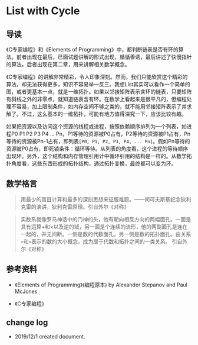 # List with Cycle

## 导读

《C专家编程》和《Elements of Programming》中，都判断链表是否有环的算法。前者出现在最后，已面试题讲解的形式出现，循循善诱，最后讲述了快慢指针的算法。后者出现在第二章，用来讲解相关数学概念。

《C专家编程》的讲解非常精彩，令人印象深刻。然而，我们只能欣赏这个精彩的算法，却无法获得更多，知识不容易举一反三。我想List其实可以看作一个简单的图，或者更基本一点，就是一维拓扑。如果以邻接矩阵表示含环的链表，只要矩阵有斜线之外的非零点，就知道链表含有环。在数学上看起来是很平凡的，但编程处理不容易，加上限制条件，如内存空间不够之类的，就不能用邻接矩阵表示了并求解了。不过，这么基本的一维拓扑，可能有地方值得深究一下，应该比较有趣。

如果把资源以及访问这个资源的线程或进程，按照依赖顺序排列为一个列表，如进程P0 P1 P2 P3 P4 ... Pn，P1等待的资源被P0占有，P2等待的资源被P1占有，Pn等待的资源被Pn-1占有，即列表`[P0, P1, P2, P3, P4, ... Pn]`。假如Pn等待的资源被P0占有，即死锁条件：循环等待。从列表的角度看，这个进程的等待顺序出现环。另外，这个结构和内存管理引用计中循环引用的结构是一样的。从数学拓扑角度看，这些东西形成的拓扑结构，通过拓扑变换，最终都可以变为环。


## 数学格言

> 用最少的盲目计算和最多的深刻思想来征服难题。——闵可夫斯基纪念狄利克雷的演讲，狄利克雷原理。引自外尔《对称》

> 实数系就像罗马神话中的门神的头，他有朝向相反方向的两幅面孔。一面是具有运算+和×以及逆的域，另一面是个连续的流形，他的两副面孔是连在一起的，并无间断。一侧是数的代数面孔，另一侧是数的拓扑面孔。由关系`<`和`>`表示的数的大小概念，成为居于代数和拓扑之间的一类关系。 引自外尔《对称》



## 参考资料

- 《Elements of Programming》(编程原本) by Alexander Stepanov and Paul McJones

- 《C专家编程》

## change log

- 2019/12/1 created document.
